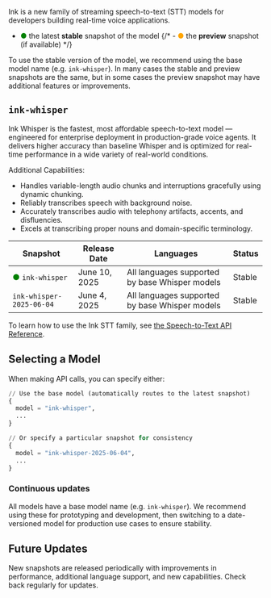 Ink is a new family of streaming speech-to-text (STT) models for developers building real-time voice applications.

- <span style="color: green;">●</span> the latest **stable** snapshot of the model
  {/* - <span style="color: orange;">●</span> the **preview** snapshot (if available) */}

To use the stable version of the model, we recommend using the base model name (e.g. `ink-whisper`).
In many cases the stable and preview snapshots are the same, but in some cases the preview snapshot may have additional features or improvements.

## `ink-whisper`

Ink Whisper is the fastest, most affordable speech-to-text model — engineered for enterprise deployment in production-grade voice agents. It delivers higher accuracy than baseline Whisper and is optimized for real-time performance in a wide variety of real-world conditions.

Additional Capabilities:

- Handles variable-length audio chunks and interruptions gracefully using dynamic chunking.
- Reliably transcribes speech with background noise.
- Accurately transcribes audio with telephony artifacts, accents, and disfluencies.
- Excels at transcribing proper nouns and domain-specific terminology.

| Snapshot                                                | Release Date      | Languages                                                  | Status |
| ------------------------------------------------------- | ----------------- | ---------------------------------------------------------- | ------ |
| <span style="color: green;">●</span> `ink-whisper` | June 10, 2025 | All languages supported by base Whisper models | Stable |
| `ink-whisper-2025-06-04` | June 4, 2025 | All languages supported by base Whisper models | Stable |

To learn how to use the Ink STT family, see [the Speech-to-Text API Reference](/api-reference/stt/stt).

## Selecting a Model

When making API calls, you can specify either:

```python
// Use the base model (automatically routes to the latest snapshot)
{
  model = "ink-whisper",
  ...
}

// Or specify a particular snapshot for consistency
{
  model = "ink-whisper-2025-06-04",
  ...
}
```

### Continuous updates

All models have a base model name (e.g. `ink-whisper`).
We recommend using these for prototyping and development, then switching to a date-versioned model for production use cases to ensure stability.

## Future Updates

New snapshots are released periodically with improvements in performance, additional language support, and new capabilities. Check back regularly for updates.

